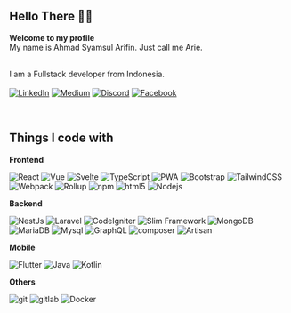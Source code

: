 ## Hello There 👋🏼
**Welcome to my profile** <br/>
My name is Ahmad Syamsul Arifin. Just call me Arie. <br/>
<br/>

I am a Fullstack developer from Indonesia. <br><br>
<a href="https://www.linkedin.com/in/aarie33/" target="_blank"><img alt="LinkedIn" src="https://img.shields.io/badge/-LinkedIn-1B60B8?style=flat-square&logo=linkedin&logoColor=white" /></a>
<a href="https://medium.com/@aarie33" target="_blank"><img alt="Medium" src="https://img.shields.io/badge/-Medium-000?style=flat-square&logo=medium&logoColor=white" /></a>
<a href="https://discord.com/users/aarie33#3655" target="_blank"><img alt="Discord" src="https://img.shields.io/badge/-Discord-525DEA?style=flat-square&logo=discord&logoColor=white" /></a>
<a href="https://facebook.com/aarie33" target="_blank"><img alt="Facebook" src="https://img.shields.io/badge/-Facebook-246BE3?style=flat-square&logo=facebook&logoColor=white" /></a>

<br/>

## Things I code with
**Frontend** <br/>
<p>
  <img alt="React" src="https://img.shields.io/badge/-React-45b8d8?style=flat-square&logo=react&logoColor=white" />
  <img alt="Vue" src="https://img.shields.io/badge/-Vue-41B883?style=flat-square&logo=vuedotjs&logoColor=white" />
  <img alt="Svelte" src="https://img.shields.io/badge/-Svelte-F73C01?style=flat-square&logo=svelte&logoColor=white" />
  <img alt="TypeScript" src="https://img.shields.io/badge/-TypeScript-007ACC?style=flat-square&logo=typescript&logoColor=white" />
  <img alt="PWA" src="https://img.shields.io/badge/-PWA-550FBE?style=flat-square&logo=pwa&logoColor=white" />
  <img alt="Bootstrap" src="https://img.shields.io/badge/-Bootstrap-7711EE?style=flat-square&logo=bootstrap&logoColor=white" />
  <img alt="TailwindCSS" src="https://img.shields.io/badge/-TailwindCSS-35B4ED?style=flat-square&logo=tailwindcss&logoColor=white" />
  <img alt="Webpack" src="https://img.shields.io/badge/-Webpack-1B72B7?style=flat-square&logo=webpack&logoColor=white" />
  <img alt="Rollup" src="https://img.shields.io/badge/-Rollup-EC4A3F?style=flat-square&logo=rollup.js&logoColor=white" />
  <img alt="npm" src="https://img.shields.io/badge/-NPM-CB3837?style=flat-square&logo=npm&logoColor=white" />
  <img alt="html5" src="https://img.shields.io/badge/-HTML5-E34F26?style=flat-square&logo=html5&logoColor=white" />
  <img alt="Nodejs" src="https://img.shields.io/badge/-Nodejs-43853d?style=flat-square&logo=Node.js&logoColor=white" />  
</p>

**Backend** <br/>
<p>
    <img alt="NestJs" src="https://img.shields.io/badge/-NestJs-ea2845?style=flat-square&logo=nestjs&logoColor=white" />
    <img alt="Laravel" src="https://img.shields.io/badge/-Laravel-F82B1E?style=flat-square&logo=laravel&logoColor=white" />
    <img alt="CodeIgniter" src="https://img.shields.io/badge/-CodeIgniter-E74022?style=flat-square&logo=codeigniter&logoColor=white" />
    <img alt="Slim Framework" src="https://img.shields.io/badge/-Slim%20Framework-6CA545?style=flat-square&logo=php&logoColor=white" />
    <img alt="MongoDB" src="https://img.shields.io/badge/-MongoDB-13aa52?style=flat-square&logo=mongodb&logoColor=white" />
    <img alt="MariaDB" src="https://img.shields.io/badge/-MariaDB-B77055?style=flat-square&logo=mariadb&logoColor=white" />
    <img alt="Mysql" src="https://img.shields.io/badge/-Mysql-0A5067?style=flat-square&logo=mysql&logoColor=white" />
    <img alt="GraphQL" src="https://img.shields.io/badge/-GraphQL-E10098?style=flat-square&logo=graphql&logoColor=white" />
    <img alt="composer" src="https://img.shields.io/badge/-Composer-50402C?style=flat-square&logo=composer&logoColor=white" />
    <img alt="Artisan" src="https://img.shields.io/badge/-Artisan-7276AA?style=flat-square&logo=php&logoColor=white" />
</p>

**Mobile** <br/>
<p>
    <img alt="Flutter" src="https://img.shields.io/badge/-Flutter-40A0EF?style=flat-square&logo=flutter&logoColor=white" />
    <img alt="Java" src="https://img.shields.io/badge/-Java-E41F23?style=flat-square&logo=java&logoColor=white" />
    <img alt="Kotlin" src="https://img.shields.io/badge/-Kotlin-D93E6C?style=flat-square&logo=kotlin&logoColor=7C4FF7" />
</p>

**Others** <br/>
<p>
    <img alt="git" src="https://img.shields.io/badge/-Git-F05032?style=flat-square&logo=git&logoColor=white" />
    <img alt="gitlab" src="https://img.shields.io/badge/-Gitlab-60317D?style=flat-square&logo=gitlab&logoColor=white" />
    <img alt="Docker" src="https://img.shields.io/badge/-Docker-46a2f1?style=flat-square&logo=docker&logoColor=white" />
</p>